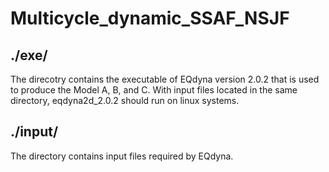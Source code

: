 # Multicycle_dynamic_SSAF_NSJF

## ./exe/ 
The direcotry contains the executable of EQdyna version 2.0.2 that is used to produce the Model A, B, and C. With input files located in the same directory, eqdyna2d_2.0.2 should run on linux systems.

## ./input/ 
The directory contains input files required by EQdyna.

